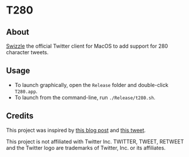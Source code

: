 # T280

## About

[Swizzle](https://blog.newrelic.com/2014/04/16/right-way-to-swizzle/) the official Twitter client for MacOS to add support for 280 character tweets.

## Usage

* To launch graphically, open the `Release` folder and double-click `T280.app`.
* To launch from the command-line, run `./Release/t280.sh`.

## Credits

This project was inspired by [this blog post](https://blog.timac.org/2012/1218-simple-code-injection-using-dyld_insert_libraries/) and [this tweet](https://twitter.com/kracksundkatzen/status/930215665239248896).

This project is not affiliated with Twitter Inc. TWITTER, TWEET, RETWEET and the Twitter logo are trademarks of Twitter, Inc. or its affiliates.